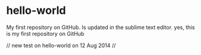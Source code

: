 hello-world
===========

My first repository on GitHub.
Is updated in the sublime text editor.
yes, this is my first repository on GitHub

//
new test on hello-world on 12 Aug 2014
//
